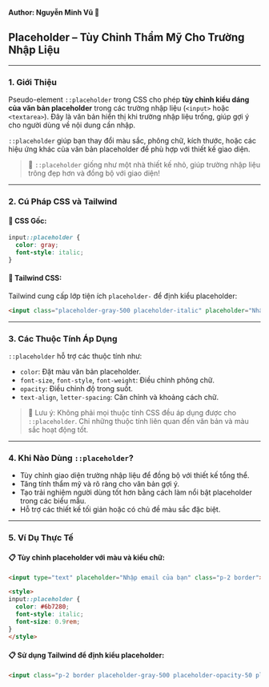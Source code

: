 **Author: Nguyễn Minh Vũ 📘**

## Placeholder – Tùy Chỉnh Thẩm Mỹ Cho Trường Nhập Liệu

---

### 1. **Giới Thiệu**

Pseudo-element `::placeholder` trong CSS cho phép **tùy chỉnh kiểu dáng của văn bản placeholder** trong các trường nhập liệu (`<input>` hoặc `<textarea>`). Đây là văn bản hiển thị khi trường nhập liệu trống, giúp gợi ý cho người dùng về nội dung cần nhập.

`::placeholder` giúp bạn thay đổi màu sắc, phông chữ, kích thước, hoặc các hiệu ứng khác của văn bản placeholder để phù hợp với thiết kế giao diện.

> 🎨 `::placeholder` giống như một nhà thiết kế nhỏ, giúp trường nhập liệu trông đẹp hơn và đồng bộ với giao diện!

---

### 2. **Cú Pháp CSS và Tailwind**

#### 📌 CSS Gốc:

```css
input::placeholder {
  color: gray;
  font-style: italic;
}
```

#### 📌 Tailwind CSS:

Tailwind cung cấp lớp tiện ích `placeholder-` để định kiểu placeholder:

```html
<input class="placeholder-gray-500 placeholder-italic" placeholder="Nhập tên của bạn">
```

---

### 3. **Các Thuộc Tính Áp Dụng**

`::placeholder` hỗ trợ các thuộc tính như:

- `color`: Đặt màu văn bản placeholder.
- `font-size`, `font-style`, `font-weight`: Điều chỉnh phông chữ.
- `opacity`: Điều chỉnh độ trong suốt.
- `text-align`, `letter-spacing`: Căn chỉnh và khoảng cách chữ.

> 🧠 Lưu ý: Không phải mọi thuộc tính CSS đều áp dụng được cho `::placeholder`. Chỉ những thuộc tính liên quan đến văn bản và màu sắc hoạt động tốt.

---

### 4. **Khi Nào Dùng `::placeholder`?**

- Tùy chỉnh giao diện trường nhập liệu để đồng bộ với thiết kế tổng thể.
- Tăng tính thẩm mỹ và rõ ràng cho văn bản gợi ý.
- Tạo trải nghiệm người dùng tốt hơn bằng cách làm nổi bật placeholder trong các biểu mẫu.
- Hỗ trợ các thiết kế tối giản hoặc có chủ đề màu sắc đặc biệt.

---

### 5. **Ví Dụ Thực Tế**

#### 📋 Tùy chỉnh placeholder với màu và kiểu chữ:

```html
<input type="text" placeholder="Nhập email của bạn" class="p-2 border">

<style>
input::placeholder {
  color: #6b7280;
  font-style: italic;
  font-size: 0.9rem;
}
</style>
```

#### 📋 Sử dụng Tailwind để định kiểu placeholder:

```html
<input class="p-2 border placeholder-gray-500 placeholder-opacity-50 placeholder-italic" placeholder="Nhập số điện thoại">
```